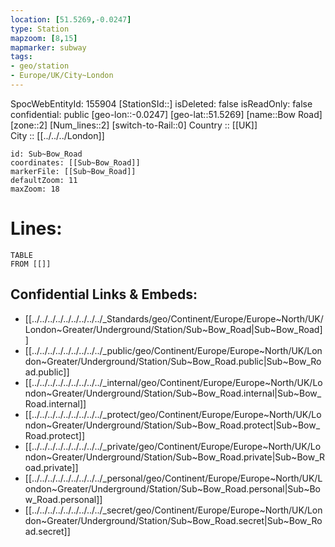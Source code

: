 ```yaml
---
location: [51.5269,-0.0247] 
type: Station 
mapzoom: [8,15] 
mapmarker: subway 
tags:
- geo/station
- Europe/UK/City~London
---
```

SpocWebEntityId: 155904
[StationSId::] 
isDeleted: false
isReadOnly: false
confidential: public
[geo-lon::-0.0247] 
[geo-lat::51.5269] 
[name::Bow Road] 
[zone::2] 
[Num_lines::2] 
[switch-to-Rail::0] 
Country :: [[UK]]  
City :: [[../../../London]]  


```leaflet
id: Sub~Bow_Road
coordinates: [[Sub~Bow_Road]] 
markerFile: [[Sub~Bow_Road]] 
defaultZoom: 11 
maxZoom: 18
```


# Lines: 
```dataview
TABLE 
FROM [[]] 
```

## Confidential Links & Embeds: 
- [[../../../../../../../../../_Standards/geo/Continent/Europe/Europe~North/UK/London~Greater/Underground/Station/Sub~Bow_Road|Sub~Bow_Road]] 
- [[../../../../../../../../../_public/geo/Continent/Europe/Europe~North/UK/London~Greater/Underground/Station/Sub~Bow_Road.public|Sub~Bow_Road.public]] 
- [[../../../../../../../../../_internal/geo/Continent/Europe/Europe~North/UK/London~Greater/Underground/Station/Sub~Bow_Road.internal|Sub~Bow_Road.internal]] 
- [[../../../../../../../../../_protect/geo/Continent/Europe/Europe~North/UK/London~Greater/Underground/Station/Sub~Bow_Road.protect|Sub~Bow_Road.protect]] 
- [[../../../../../../../../../_private/geo/Continent/Europe/Europe~North/UK/London~Greater/Underground/Station/Sub~Bow_Road.private|Sub~Bow_Road.private]] 
- [[../../../../../../../../../_personal/geo/Continent/Europe/Europe~North/UK/London~Greater/Underground/Station/Sub~Bow_Road.personal|Sub~Bow_Road.personal]] 
- [[../../../../../../../../../_secret/geo/Continent/Europe/Europe~North/UK/London~Greater/Underground/Station/Sub~Bow_Road.secret|Sub~Bow_Road.secret]] 
